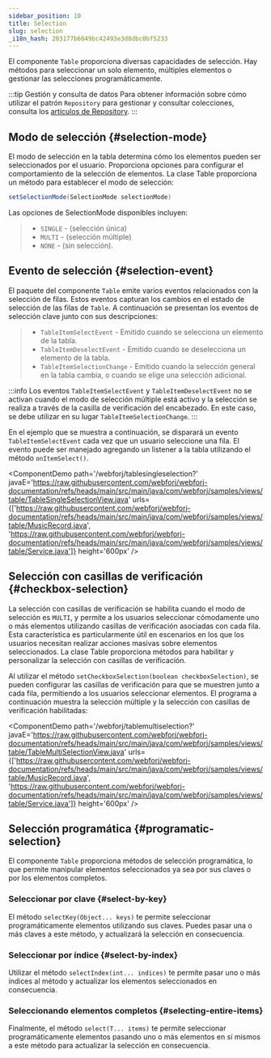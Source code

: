 ```yaml
---
sidebar_position: 10
title: Selection
slug: selection
_i18n_hash: 203177b6049bc42493e3d0dbc0bf5233
---
```

El componente `Table` proporciona diversas capacidades de selección. Hay métodos para seleccionar un solo elemento, múltiples elementos o gestionar las selecciones programáticamente.

:::tip Gestión y consulta de datos
Para obtener información sobre cómo utilizar el patrón `Repository` para gestionar y consultar colecciones, consulta los [artículos de Repository](/docs/advanced/repository/overview).
:::

## Modo de selección {#selection-mode}

El modo de selección en la tabla determina cómo los elementos pueden ser seleccionados por el usuario. Proporciona opciones para configurar el comportamiento de la selección de elementos. La clase Table proporciona un método para establecer el modo de selección:

```java
setSelectionMode(SelectionMode selectionMode)
```

Las opciones de SelectionMode disponibles incluyen:

>- `SINGLE` - (selección única) 
>- `MULTI` - (selección múltiple)
>- `NONE` - (sin selección).

## Evento de selección {#selection-event}

El paquete del componente `Table` emite varios eventos relacionados con la selección de filas. Estos eventos capturan los cambios en el estado de selección de las filas de `Table`. A continuación se presentan los eventos de selección clave junto con sus descripciones:

>- `TableItemSelectEvent` - Emitido cuando se selecciona un elemento de la tabla.
>- `TableItemDeselectEvent` - Emitido cuando se deselecciona un elemento de la tabla.
>- `TableItemSelectionChange` - Emitido cuando la selección general en la tabla cambia, o cuando se elige una selección adicional.

:::info
Los eventos `TableItemSelectEvent` y `TableItemDeselectEvent` no se activan cuando el modo de selección múltiple está activo y la selección se realiza a través de la casilla de verificación del encabezado. En este caso, se debe utilizar en su lugar `TableItemSelectionChange`.
:::

En el ejemplo que se muestra a continuación, se disparará un evento `TableItemSelectEvent` cada vez que un usuario seleccione una fila. El evento puede ser manejado agregando un listener a la tabla utilizando el método `onItemSelect()`.

<ComponentDemo 
path='/webforj/tablesingleselection?' 
javaE='https://raw.githubusercontent.com/webforj/webforj-documentation/refs/heads/main/src/main/java/com/webforj/samples/views/table/TableSingleSelectionView.java'
urls={['https://raw.githubusercontent.com/webforj/webforj-documentation/refs/heads/main/src/main/java/com/webforj/samples/views/table/MusicRecord.java', 
'https://raw.githubusercontent.com/webforj/webforj-documentation/refs/heads/main/src/main/java/com/webforj/samples/views/table/Service.java']}
height='600px'
/>

## Selección con casillas de verificación {#checkbox-selection}

La selección con casillas de verificación se habilita cuando el modo de selección es `MULTI`, y permite a los usuarios seleccionar cómodamente uno o más elementos utilizando casillas de verificación asociadas con cada fila. Esta característica es particularmente útil en escenarios en los que los usuarios necesitan realizar acciones masivas sobre elementos seleccionados. La clase Table proporciona métodos para habilitar y personalizar la selección con casillas de verificación.

Al utilizar el método `setCheckboxSelection(boolean checkboxSelection)`, se pueden configurar las casillas de verificación para que se muestren junto a cada fila, permitiendo a los usuarios seleccionar elementos. El programa a continuación muestra la selección múltiple y la selección con casillas de verificación habilitadas:

<ComponentDemo 
path='/webforj/tablemultiselection?' 
javaE='https://raw.githubusercontent.com/webforj/webforj-documentation/refs/heads/main/src/main/java/com/webforj/samples/views/table/TableMultiSelectionView.java'
urls={['https://raw.githubusercontent.com/webforj/webforj-documentation/refs/heads/main/src/main/java/com/webforj/samples/views/table/MusicRecord.java', 
'https://raw.githubusercontent.com/webforj/webforj-documentation/refs/heads/main/src/main/java/com/webforj/samples/views/table/Service.java']}
height='600px'
/>

## Selección programática {#programatic-selection}

El componente `Table` proporciona métodos de selección programática, lo que permite manipular elementos seleccionados ya sea por sus claves o por los elementos completos. 

### Seleccionar por clave {#select-by-key}

El método `selectKey(Object... keys)` te permite seleccionar programáticamente elementos utilizando sus claves. Puedes pasar una o más claves a este método, y actualizará la selección en consecuencia.

### Seleccionar por índice {#select-by-index}

Utilizar el método `selectIndex(int... indices)` te permite pasar uno o más índices al método y actualizar los elementos seleccionados en consecuencia.

### Seleccionando elementos completos {#selecting-entire-items}

Finalmente, el método `select(T... items)` te permite seleccionar programáticamente elementos pasando uno o más elementos en sí mismos a este método para actualizar la selección en consecuencia.
